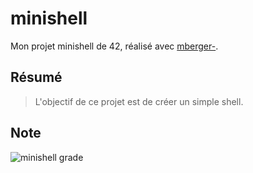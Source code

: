 # minishell
Mon projet minishell de 42, réalisé avec [mberger-](https://github.com/matubu).

## Résumé
> L'objectif de ce projet est de créer un simple shell.

## Note
![minishell grade](https://badge42.herokuapp.com/api/project/acoezard/minishell)
